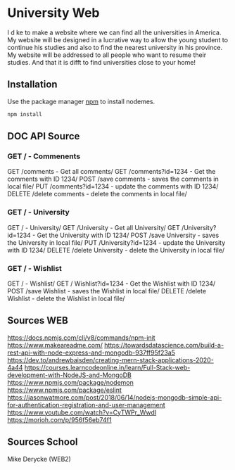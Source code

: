# University Web
I d ke to make a website where we can find all the universities in America.
My website will be designed in a lucrative way to allow the young student to continue his studies and also to find the nearest university in his province.  
My website will be addressed to all people who want to resume their studies. And that it is difft to find universities close to your home!

## Installation
Use the package manager [npm](https://docs.npmjs.com/c/v8/commands/npm-init) to install nodemes.

```bash
npm install
```
## DOC API Source
 ### GET / - Commenents
 GET /comments - Get all comments/
 GET /comments?id=1234 - Get the comments with ID 1234/
 POST /save comments - saves the comments in local file/
 PUT /comments?id=1234 - update the comments with ID 1234/
 DELETE /delete comments - delete the comments in local file/

### GET / - University
 GET / - University/
 GET /University - Get all University/
 GET /University?id=1234 - Get the University with ID 1234/
 POST /save University - saves the University in local file/
 PUT /University?id=1234 - update the University with ID 1234/
 DELETE /delete University - delete the University in local file/

### GET / - Wishlist
 GET / - Wishlist/
 GET / Wishlist?id=1234 - Get the Wishlist with ID 1234/
 POST /save Wishlist - saves the Wishlist in local file/
 DELETE /delete Wishlist - delete the Wishlist in local file/


## Sources WEB
https://docs.npmjs.com/cli/v8/commands/npm-init
https://www.makeareadme.com/
https://towardsdatascience.com/build-a-rest-api-with-node-express-and-mongodb-937ff95f23a5
https://dev.to/andrewbaisden/creating-mern-stack-applications-2020-4a44
https://courses.learncodeonline.in/learn/Full-Stack-web-development-with-NodeJS-and-MongoDB
https://www.npmjs.com/package/nodemon
https://www.npmjs.com/package/eslint
https://jasonwatmore.com/post/2018/06/14/nodejs-mongodb-simple-api-for-authentication-registration-and-user-management
https://www.youtube.com/watch?v=CyTWPr_WwdI
https://morioh.com/p/956f56eb74f1

## Sources School
Mike Derycke (WEB2)